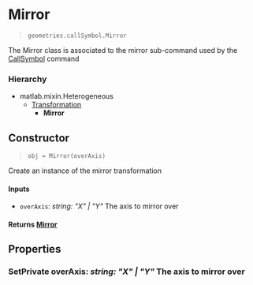 # Mirror
> `geometries.callSymbol.Mirror`

The Mirror class is associated to the mirror sub-command used by the [CallSymbol](../CallSymbol.md) command

### Hierarchy
- matlab.mixin.Heterogeneous
    - [Transformation](./Transformation.md)
        - **Mirror**

## Constructor
> `obj = Mirror(overAxis)`

Create an instance of the mirror transformation

#### Inputs
- `overAxis`: *string: "X" | "Y"* The axis to mirror over

#### Returns [Mirror](#mirror)

## Properties
### **SetPrivate** overAxis: *string: "X" | "Y"* The axis to mirror over
